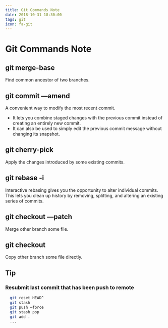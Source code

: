 ```yaml
---
title: Git Commands Note
date: 2018-10-31 18:30:00
tags: git
icon: fa-git
---
```


# Git Commands Note

## git merge-base <branch1> <branch2>

Find common ancestor of two branches.

## git commit —amend

A convenient way to modify the most recent commit.

- It lets you combine staged changes with the previous commit instead of creating an entirely new commit.
- It can also be used to simply edit the previous commit message without changing its snapshot.

## git cherry-pick <commitID>

Apply the changes introduced by some existing commits.

## git rebase -i <commitID>

Interactive rebasing gives you the opportunity to alter individual commits. This lets you clean up history by removing, splitting, and altering an existing series of commits.

## git checkout —patch <branch> <file>

Merge other branch some file.

## git checkout <branch> <file>

Copy other branch some file directly.

## Tip

### Resubmit last commit that has been push to remote

``` bash
  git reset HEAD^
  git stash
  git push —force
  git stash pop
  git add .
  ...
```
